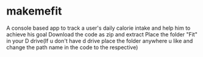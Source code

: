 # makemefit
A console based app to track a user's daily calorie intake and help him to achieve his goal
Download the code as zip and extract
Place the folder "Fit" in your D drive(If u don't have d drive place the folder anywhere u like and change the path name in the code to the respective)
